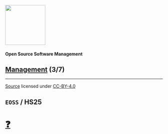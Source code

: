 [<img src="https://upload.wikimedia.org/wikipedia/commons/2/25/Berner_Fachhochschule_Logo_small.svg" width="128px">](https://commons.wikimedia.org/wiki/File:Berner_Fachhochschule_Logo_small.svg)

#### Open Source Software Management

## [Management](https://digital-sustainability.github.io/module-eoss-ospo101/module3/) (3/7)

<hr>

[Source](https://github.com/digital-sustainability/module-eoss/tree/main/docs/content/03) licensed under [CC-BY-4.0](https://github.com/digital-sustainability/module-eoss/blob/main/LICENSE)

`EOSS` / **HS25**
--
# [❓](https://etherpad.wikimedia.org/p/bfh-ch-module-eoss-hs25)
